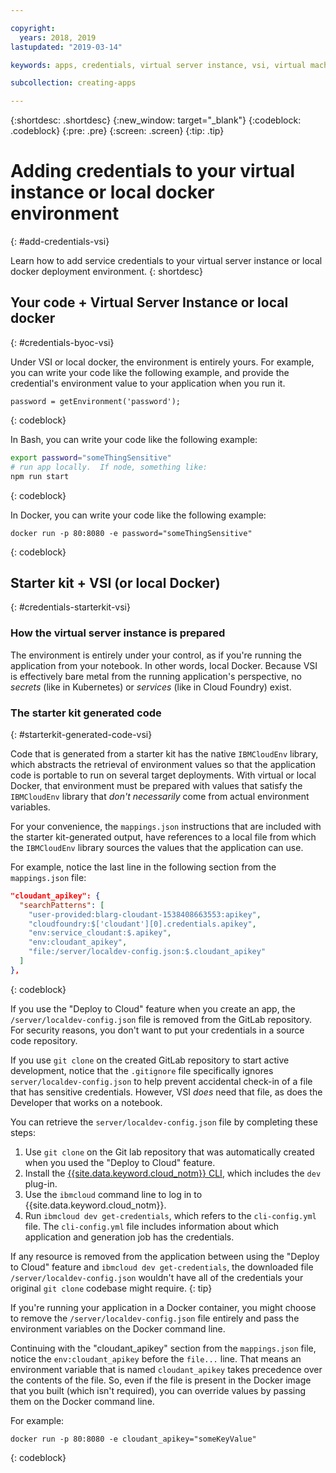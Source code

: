```yaml
---

copyright:
  years: 2018, 2019
lastupdated: "2019-03-14"

keywords: apps, credentials, virtual server instance, vsi, virtual machine, vm

subcollection: creating-apps

---
```


{:shortdesc: .shortdesc}
{:new_window: target="_blank"}
{:codeblock: .codeblock}
{:pre: .pre}
{:screen: .screen}
{:tip: .tip}

# Adding credentials to your virtual instance or local docker environment
{: #add-credentials-vsi}

Learn how to add service credentials to your virtual server instance or local docker deployment environment.
{: shortdesc}

## Your code + Virtual Server Instance or local docker
{: #credentials-byoc-vsi}

Under VSI or local docker, the environment is entirely yours. For example, you can write your code like the following example, and provide the credential's environment value to your application when you run it.
```
password = getEnvironment('password');
```
{: codeblock}

In Bash, you can write your code like the following example:
```bash
export password="someThingSensitive"
# run app locally.  If node, something like:
npm run start
```
{: codeblock}

In Docker, you can write your code like the following example:
```
docker run -p 80:8080 -e password="someThingSensitive"
```
{: codeblock}

## Starter kit + VSI (or local Docker)
{: #credentials-starterkit-vsi}

### How the virtual server instance is prepared

The environment is entirely under your control, as if you're running the application from your notebook. In other words, local Docker. Because VSI is effectively bare metal from the running application's perspective, no _secrets_ (like in Kubernetes) or _services_ (like in Cloud Foundry) exist.

### The starter kit generated code
{: #starterkit-generated-code-vsi}

Code that is generated from a starter kit has the native `IBMCloudEnv` library, which abstracts the retrieval of environment values so that the application code is portable to run on several target deployments. With virtual or local Docker, that environment must be prepared with values that satisfy the `IBMCloudEnv` library that _don't necessarily_ come from actual environment variables.

For your convenience, the `mappings.json` instructions that are included with the starter kit-generated output, have references to a local file from which the `IBMCloudEnv` library sources the values that the application can use.

For example, notice the last line in the following section from the `mappings.json` file:
```json
"cloudant_apikey": {
  "searchPatterns": [
    "user-provided:blarg-cloudant-1538408663553:apikey",
    "cloudfoundry:$['cloudant'][0].credentials.apikey",
    "env:service_cloudant:$.apikey",
    "env:cloudant_apikey",
    "file:/server/localdev-config.json:$.cloudant_apikey"
  ]
},
```
{: codeblock}

If you use the "Deploy to Cloud" feature when you create an app, the `/server/localdev-config.json` file is removed from the GitLab repository. For security reasons, you don't want to put your credentials in a source code repository.

If you use `git clone` on the created GitLab repository to start active development, notice that the `.gitignore` file specifically ignores `server/localdev-config.json` to help prevent accidental check-in of a file that has sensitive credentials. However, VSI _does_ need that file, as does the Developer that works on a notebook.

You can retrieve the `server/localdev-config.json` file by completing these steps:

1. Use `git clone` on the Git lab repository that was automatically created when you used the "Deploy to Cloud" feature.
2. Install the [{{site.data.keyword.cloud_notm}} CLI](/docs/cli/index.html), which includes the `dev` plug-in.
3. Use the `ibmcloud` command line to log in to {{site.data.keyword.cloud_notm}}.
4. Run `ibmcloud dev get-credentials`, which refers to the `cli-config.yml` file. The `cli-config.yml` file includes information about which application and generation job has the credentials.

If any resource is removed from the application between using the "Deploy to Cloud" feature and `ibmcloud dev get-credentials`, the downloaded file `/server/localdev-config.json` wouldn't have all of the credentials your original `git clone` codebase might require.
{: tip}

If you're running your application in a Docker container, you might choose to remove the `/server/localdev-config.json` file entirely and pass the environment variables on the Docker command line.

Continuing with the "cloudant_apikey" section from the `mappings.json` file, notice the `env:cloudant_apikey` before the `file...` line. That means an environment variable that is named `cloudant_apikey` takes precedence over the contents of the file. So, even if the file is present in the Docker image that you built (which isn't required), you can override values by passing them on the Docker command line.

For example:
```console
docker run -p 80:8080 -e cloudant_apikey="someKeyValue"
```
{: codeblock}